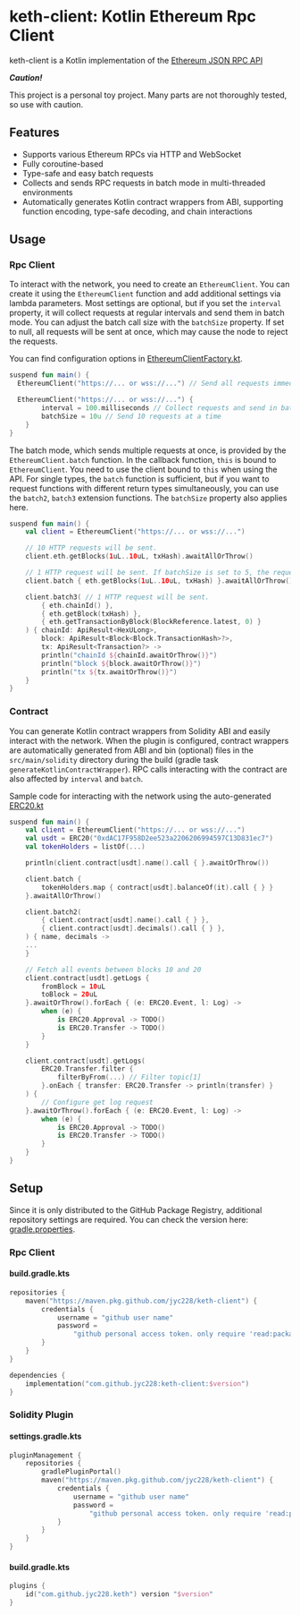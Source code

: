 # keth-client: Kotlin Ethereum Rpc Client

keth-client is a Kotlin implementation of the
[Ethereum JSON RPC API](https://ethereum.org/ko/developers/docs/apis/json-rpc/)

***Caution!***

This project is a personal toy project. Many parts are not thoroughly tested, so use with caution.

## Features

- Supports various Ethereum RPCs via HTTP and WebSocket
- Fully coroutine-based
- Type-safe and easy batch requests
- Collects and sends RPC requests in batch mode in multi-threaded environments
- Automatically generates Kotlin contract wrappers from ABI, supporting function encoding, type-safe decoding, and chain
  interactions

## Usage

### Rpc Client

To interact with the network, you need to create an `EthereumClient`. You can create it using the `EthereumClient`
function and add additional settings via lambda parameters.
Most settings are optional, but if you set the `interval` property, it will collect requests at regular intervals and
send them in batch mode.
You can adjust the batch call size with the `batchSize` property. If set to null, all requests will be sent at once,
which may cause the node to reject the requests.

You can find configuration options
in [EthereumClientFactory.kt](src/main/kotlin/com/github/jyc228/keth/client/EthereumClientFactory.kt).

```kotlin
suspend fun main() {
  EthereumClient("https://... or wss://...") // Send all requests immediately

  EthereumClient("https://... or wss://...") {
        interval = 100.milliseconds // Collect requests and send in batch every 100 milliseconds
        batchSize = 10u // Send 10 requests at a time
    }
}
```

The batch mode, which sends multiple requests at once, is provided by the `EthereumClient.batch` function. In the
callback function, `this` is bound to `EthereumClient`.
You need to use the client bound to `this` when using the API.
For single types, the `batch` function is sufficient, but if you want to request functions with different return types
simultaneously, you can use the `batch2`, `batch3` extension functions.
The `batchSize` property also applies here.

```kotlin
suspend fun main() {
    val client = EthereumClient("https://... or wss://...")

    // 10 HTTP requests will be sent.
    client.eth.getBlocks(1uL..10uL, txHash).awaitAllOrThrow()

    // 1 HTTP request will be sent. If batchSize is set to 5, the requests will be split into 2 HTTP requests.
    client.batch { eth.getBlocks(1uL..10uL, txHash) }.awaitAllOrThrow()

    client.batch3( // 1 HTTP request will be sent.
        { eth.chainId() },
        { eth.getBlock(txHash) },
        { eth.getTransactionByBlock(BlockReference.latest, 0) }
    ) { chainId: ApiResult<HexULong>,
        block: ApiResult<Block<Block.TransactionHash>?>,
        tx: ApiResult<Transaction?> ->
        println("chainId ${chainId.awaitOrThrow()}")
        println("block ${block.awaitOrThrow()}")
        println("tx ${tx.awaitOrThrow()}")
    }
}
```

### Contract

You can generate Kotlin contract wrappers from Solidity ABI and easily interact with the network.
When the plugin is configured, contract wrappers are automatically generated from ABI and bin (optional) files in the
`src/main/solidity` directory during the build (gradle task `generateKotlinContractWrapper`).
RPC calls interacting with the contract are also affected by `interval` and `batch`.

Sample code for interacting with the network using the auto-generated [ERC20.kt](src/test/kotlin/erc/ERC20.kt)

```kotlin
suspend fun main() {
    val client = EthereumClient("https://... or wss://...")
    val usdt = ERC20("0xdAC17F958D2ee523a2206206994597C13D831ec7")
    val tokenHolders = listOf(...)

    println(client.contract[usdt].name().call { }.awaitOrThrow())

    client.batch {
        tokenHolders.map { contract[usdt].balanceOf(it).call { } }
    }.awaitAllOrThrow()

    client.batch2(
        { client.contract[usdt].name().call { } },
        { client.contract[usdt].decimals().call { } },
    ) { name, decimals ->
    ...
    }

    // Fetch all events between blocks 10 and 20
    client.contract[usdt].getLogs {
        fromBlock = 10uL
        toBlock = 20uL
    }.awaitOrThrow().forEach { (e: ERC20.Event, l: Log) ->
        when (e) {
            is ERC20.Approval -> TODO()
            is ERC20.Transfer -> TODO()
        }
    }

    client.contract[usdt].getLogs(
        ERC20.Transfer.filter {
            filterByFrom(...) // Filter topic[1]
        }.onEach { transfer: ERC20.Transfer -> println(transfer) }
    ) {
        // Configure get log request
    }.awaitOrThrow().forEach { (e: ERC20.Event, l: Log) ->
        when (e) {
            is ERC20.Approval -> TODO()
            is ERC20.Transfer -> TODO()
        }
    }
}
```

## Setup

Since it is only distributed to the GitHub Package Registry, additional repository settings are required.
You can check the version here: [gradle.properties](gradle.properties).

### Rpc Client

#### build.gradle.kts

```kotlin
repositories {
    maven("https://maven.pkg.github.com/jyc228/keth-client") {
        credentials {
            username = "github user name"
            password =
                "github personal access token. only require 'read:packages' scope. you can generate via https://github.com/settings/tokens"
        }
    }
}

dependencies {
    implementation("com.github.jyc228:keth-client:$version")
}
```

### Solidity Plugin

#### settings.gradle.kts

```kotlin
pluginManagement {
    repositories {
        gradlePluginPortal()
        maven("https://maven.pkg.github.com/jyc228/keth-client") {
            credentials {
                username = "github user name"
                password =
                    "github personal access token. only require 'read:packages' scope. you can generate via https://github.com/settings/tokens"
            }
        }
    }
}
```

#### build.gradle.kts

```kotlin
plugins {
    id("com.github.jyc228.keth") version "$version"
}
```